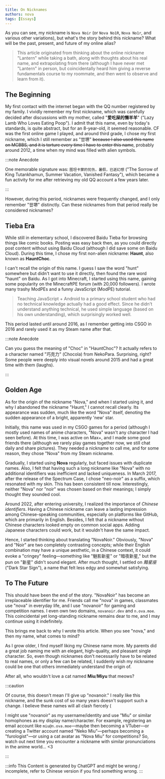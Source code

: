 ```yaml
---
title: On Nicknames
authors: nova
tags: [Essays]
---
```


As you can see, my nickname is `Nova Noir` (or `Nova No1R`, `Nova No1r`, and various other variations), but what's the story behind this nickname? What will be the past, present, and future of my online alias?

> This article originated from thinking about the online nickname "Lantern" while taking a bath, along with thoughts about his real name, and extrapolating from there (although I have never met "Lantern" in person, but coincidentally heard him giving a reverse fundamentals course to my roommate, and then went to observe and learn from it).

## The Beginning

My first contact with the internet began with the QQ number registered by my family. I vividly remember my first nickname, which was carefully decided after discussions with my mother, called "**爱吃屎的懒羊羊**" ("Lazy Lamb Who Loves Eating Poop"). I admit that this name, even by today's standards, is quite abstract, but for an 8-year-old, it seemed reasonable. CF was the first online game I played, and around third grade, I chose my first nickname, which I still remember as "丗堺" ~~because I also used this name on MCBBS, and it is torture every time I have to enter this name~~, probably around 2012, a time when my mind was filled with alien symbols.

:::note Anecdote

One memorable signature was: `图坦卡蒙的忧伤，暑假，已逝幻想` ("The Sorrow of King Tutankhamun, Summer Vacation, Vanished Fantasy"), which became a fun activity for me after retrieving my old QQ account a few years later.

:::

However, during this period, nicknames were frequently changed, and I only remember "丗堺" distinctly. Can these nicknames from that period really be considered nicknames?

## Tieba Era

While still in elementary school, I discovered Baidu Tieba for browsing things like comic books. Posting was easy back then, as you could directly post content without using Baidu Cloud (although I did save some on Baidu Cloud). During this time, I chose my first non-alien nickname: **Haunt**, also known as **HauntChoc**.

I can't recall the origin of this name. I guess I saw the word "hunt" somewhere but didn't want to use it directly, then found the rare word "haunt" on Baidu. As I got into Minecraft, I started using this name, gaining some popularity on the MinecraftPE forum (with 20,000 followers). I wrote many trashy ModPEs and a funny JavaScript (ModPE) tutorial.

> Teaching JavaScript + Android to a primary school student who had no technical knowledge actually had a good effect. Since he didn't understand anything technical, he used simple language (based on his own understanding), which surprisingly worked well.

This period lasted until around 2016, as I remember getting into CSGO in 2016 and rarely used it as my Steam name after that.

:::note Anecdote

Can you guess the meaning of "Choc" in "HauntChoc"? It actually refers to a character named "巧克力" (Chocola) from NekoPara. Surprising, right? Some people were deeply into visual novels around 2015 and had a great time with them (laughs).

:::

## Golden Age

As for the origin of the nickname "Nova," and when I started using it, and why I abandoned the nickname "Haunt," I cannot recall clearly. Its appearance was sudden, much like the word "Nova" itself, denoting the sudden appearance of a bright, apparently 'new' star.

Initially, this name was used in my CSGO games for a period (although I mostly used names of anime characters, "Nova" wasn't any character I had seen before). At this time, I was active on Max+, and I made some good friends there (although we rarely play games together now, we still chat daily and share pictures). They needed a nickname to call me, and for some reason, they chose "Nova" from my Steam nickname.

Gradually, I started using **Nova** regularly, but faced issues with duplicate names. Also, I felt that having such a long nickname like "Nova" with no additional identifiers was inefficient and lacked uniqueness. In March 2017, after the release of the Spectrum Case, I chose "neo-noir" as a suffix, which resonated with my skin. This has been consistent till now. Interestingly, neither "Nova" nor "noir" was chosen based on their meanings; I simply thought they sounded cool.

Around 2022, after entering university, I realized the importance of *Chinese identifiers*. Having a Chinese nickname can leave a lasting impression among Chinese-speaking communities, especially on platforms like GitHub, which are primarily in English. Besides, I felt that a nickname without Chinese characters looked empty on common social apps. Adding Japanese characters could work, but it wouldn't have the same impact.

Hence, I started thinking about translating "NovaNoir." Obviously, "Nova" and "Noir" are two completely contrasting concepts; while their English combination may have a unique aesthetic, in a Chinese context, it could evoke a "cringey" feeling—something like "魅影新星" or "暗夜新星," but the pun on "新星" didn't sound elegant. After much thought, I settled on *黯星座* ("Dark Star Sign"), a name that felt less edgy and somewhat satisfying.

## To The Future

This should have been the end of the story. "NovaNoir" has become an irreplaceable identifier for me. Friends call me "nova" in games, classmates use "nova" in everyday life, and I use "novanoir" for gaming and competition names. I even own two domains, `novanoir.dev` and `n.ova.moe`. This coincidental yet long-standing nickname remains dear to me, and I may continue using it indefinitely.

This brings me back to why I wrote this article. When you see "nova," and then my name, what comes to mind?

As I grow older, I find myself liking my Chinese name more. My parents did a great job naming me with an elegant, high-quality, and pleasant single character. So, even though nicknames don't necessarily have to be related to real names, or only a few can be related, I suddenly wish my nickname could be one that others immediately understand the origin of.

After all, who wouldn't love a cat named **Miu**/**Miyu** that meows?

:::caution

Of course, this doesn't mean I'll give up "novanoir." I really like this nickname, and the sunk cost of so many years doesn't support such a change. I believe these names will all clash fiercely (

I might use "novanoir" as my username/identity and use "Miu" or similar homophones as my display name/character. For example, registering an email account like `miu@n.ova.moe`—maybe then becoming a VTuber—or creating a Twitter account named "Neko Miu"—perhaps becoming a "furologist"—or using a cat avatar as "Nova Miu" for competitions? So, watch out next time you encounter a nickname with similar pronunciations in the anime world... &lt;3

:::

:::info
This Content is generated by ChatGPT and might be wrong / incomplete, refer to Chinese version if you find something wrong.
:::

<!-- AI -->
